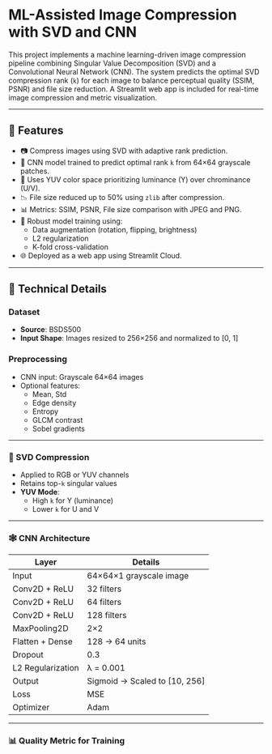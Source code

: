 # ML-Assisted Image Compression with SVD and CNN

This project implements a machine learning-driven image compression pipeline combining Singular Value Decomposition (SVD) and a Convolutional Neural Network (CNN). The system predicts the optimal SVD compression rank (`k`) for each image to balance perceptual quality (SSIM, PSNR) and file size reduction. A Streamlit web app is included for real-time image compression and metric visualization.

---

## 🚀 Features

- 📷 Compress images using SVD with adaptive rank prediction.
- 🤖 CNN model trained to predict optimal rank `k` from 64×64 grayscale patches.
- 🌈 Uses YUV color space prioritizing luminance (Y) over chrominance (U/V).
- 📉 File size reduced up to 50% using `zlib` after compression.
- 📊 Metrics: SSIM, PSNR, File size comparison with JPEG and PNG.
- 🧪 Robust model training using:
  - Data augmentation (rotation, flipping, brightness)
  - L2 regularization
  - K-fold cross-validation
- 🌐 Deployed as a web app using Streamlit Cloud.

---

## 🧠 Technical Details

### Dataset
- **Source**: BSDS500
- **Input Shape**: Images resized to 256×256 and normalized to [0, 1]

### Preprocessing
- CNN input: Grayscale 64×64 images
- Optional features:
  - Mean, Std
  - Edge density
  - Entropy
  - GLCM contrast
  - Sobel gradients

---

### 🧮 SVD Compression
- Applied to RGB or YUV channels
- Retains top-`k` singular values
- **YUV Mode**:
  - High `k` for Y (luminance)
  - Lower `k` for U and V

---

### 🕸 CNN Architecture

| Layer            | Details                            |
|------------------|-------------------------------------|
| Input            | 64×64×1 grayscale image             |
| Conv2D + ReLU    | 32 filters                          |
| Conv2D + ReLU    | 64 filters                          |
| Conv2D + ReLU    | 128 filters                         |
| MaxPooling2D     | 2×2                                 |
| Flatten + Dense  | 128 → 64 units                      |
| Dropout          | 0.3                                 |
| L2 Regularization| λ = 0.001                           |
| Output           | Sigmoid → Scaled to [10, 256]       |
| Loss             | MSE                                 |
| Optimizer        | Adam                                |

---

### 📊 Quality Metric for Training
